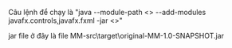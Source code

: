 Câu lệnh để chạy là "java --module-path <<module-path>> --add-modules javafx.controls,javafx.fxml -jar <<jar-path>>"

jar file ở đây là file MM-src\target\original-MM-1.0-SNAPSHOT.jar
